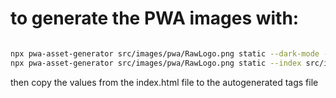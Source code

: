 # to generate the PWA images with:

```bash

npx pwa-asset-generator src/images/pwa/RawLogo.png static --dark-mode --index src/images/pwa/index.html --background '#111111' --padding 25% --xhtml
npx pwa-asset-generator src/images/pwa/RawLogo.png static --index src/images/pwa/index.html --background 'white' --padding 25% --xhtml

```

then copy the values from the index.html file to the autogenerated tags file

